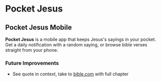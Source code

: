 # Pocket Jesus
## Pocket Jesus Mobile
<b>Pocket Jesus</b> is a mobile app that keeps Jesus's sayings in your pocket. Get a daily notification with a random saying, or browse bible verses straight from your phone. 




### Future Improvements

* See quote in context, take to [bible.com](https://www.bible.com) with full chapter
